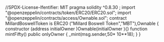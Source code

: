 //SPDX-License-Ifentifier: MIT pragma solidity ^0.8.30 ; import "@openzeppelin/contracts/token/ERC20/ERC20.sol"; import "@openzeppelin/contracts/access/Ownable.sol"; contract MillardBoswellToken is ERC20 ("Millard Boswell Token","MBT"),Ownable { constructor (address initialOwner )Ownable(initialOwner ){} function mintFifty() public onlyOwner { _mint(msg.sender,50* 10**18); } }



<!---
BeadtMODE/BeadtMODE is a ✨ special ✨ repository because its `README.md` (this file) appears on your GitHub profile.
You can click the Preview link to take a look at your changes.
--->
